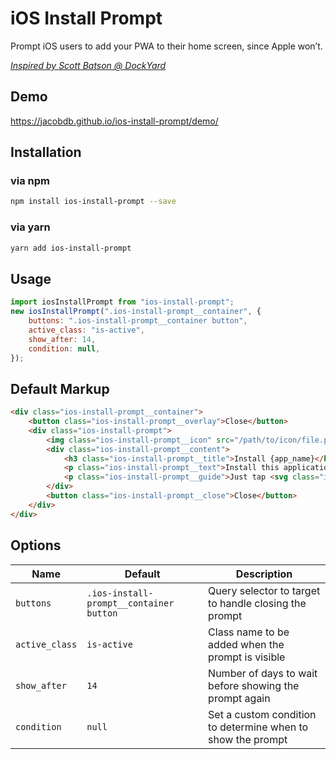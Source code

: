 # iOS Install Prompt

Prompt iOS users to add your PWA to their home screen, since Apple won’t.

*[Inspired by Scott Batson @ DockYard](https://dockyard.com/blog/2017/09/27/encouraging-pwa-installation-on-ios)*

## Demo

https://jacobdb.github.io/ios-install-prompt/demo/

## Installation

### via npm

```sh
npm install ios-install-prompt --save
```

### via yarn

```sh
yarn add ios-install-prompt
```

## Usage

```js
import iosInstallPrompt from "ios-install-prompt";
new iosInstallPrompt(".ios-install-prompt__container", {
    buttons: ".ios-install-prompt__container button",
    active_class: "is-active",
    show_after: 14,
    condition: null,
});
```

## Default Markup

```html
<div class="ios-install-prompt__container">
    <button class="ios-install-prompt__overlay">Close</button>
    <div class="ios-install-prompt">
        <img class="ios-install-prompt__icon" src="/path/to/icon/file.png" alt="{app_name}" />
        <div class="ios-install-prompt__content">
            <h3 class="ios-install-prompt__title">Install {app_name}</h3>
            <p class="ios-install-prompt__text">Install this application on your home screen for quick and easy access when you’re on the go.</p>
            <p class="ios-install-prompt__guide">Just tap <svg class="ios-install-prompt__guide__icon" viewBox="0 0 128 128" xmlns="http://www.w3.org/2000/svg" xmlns:xlink="http://www.w3.org/1999/xlink"><title>Share</title><path fill="#1A84FF" d="M48.883,22.992L61.146,10.677L61.146,78.282C61.146,80.005 62.285,81.149 64,81.149C65.715,81.149 66.854,80.005 66.854,78.282L66.854,10.677L79.117,22.992C79.693,23.57 80.256,23.853 81.114,23.853C81.971,23.853 82.534,23.57 83.11,22.992C84.25,21.848 84.25,20.125 83.11,18.981L65.997,1.794C65.715,1.511 65.421,1.215 65.139,1.215C64.563,0.932 63.718,0.932 62.861,1.215C62.579,1.498 62.285,1.498 62.003,1.794L44.89,18.981C43.75,20.125 43.75,21.848 44.89,22.992C46.029,24.149 47.744,24.149 48.883,22.992ZM103.936,35.32L81.114,35.32L81.114,41.053L103.936,41.053L103.936,121.27L24.064,121.27L24.064,41.053L46.886,41.053L46.886,35.32L24.064,35.32C20.928,35.32 18.355,37.904 18.355,41.053L18.355,121.27C18.355,124.419 20.928,127.003 24.064,127.003L103.936,127.003C107.072,127.003 109.645,124.419 109.645,121.27L109.645,41.053C109.645,37.891 107.072,35.32 103.936,35.32Z" /></svg> then “Add to Home Screen”</p>
        </div>
        <button class="ios-install-prompt__close">Close</button>
    </div>
</div>
```

## Options

| Name           | Default                                 | Description                                                 |
|----------------|-----------------------------------------|-------------------------------------------------------------|
| `buttons`      | `.ios-install-prompt__container button` | Query selector to target to handle closing the prompt       |
| `active_class` | `is-active`                             | Class name to be added when the prompt is visible           |
| `show_after`   | `14`                                    | Number of days to wait before showing the prompt again      |
| `condition`    | `null`                                  | Set a custom condition to determine when to show the prompt |
